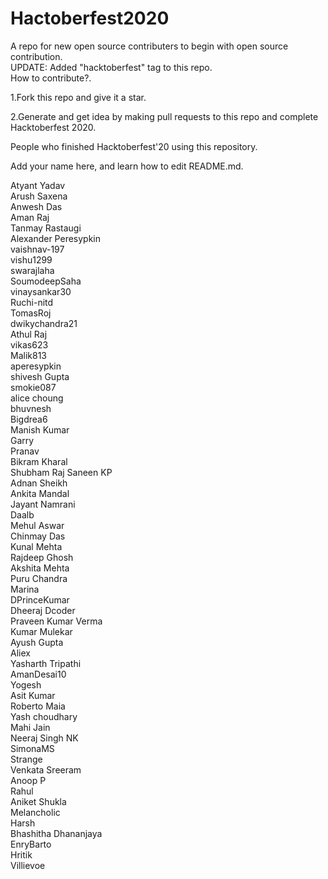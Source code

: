 # Hactoberfest2020

A repo for new open source contributers to begin with open source contribution. <br />
UPDATE: Added "hacktoberfest" tag to this repo.<br />
How to contribute?.<br />

1.Fork this repo and give it a star.<br />

2.Generate and get idea by making pull requests to this repo and complete Hacktoberfest 2020. <br />

People who finished Hacktoberfest'20 using this repository. <br />

Add your name here, and learn how to edit README.md. <br />

Atyant Yadav <br />
Arush Saxena <br />
Anwesh Das <br />
Aman Raj <br />
Tanmay Rastaugi <br />
Alexander Peresypkin <br />
vaishnav-197 <br />
vishu1299 <br />
swarajlaha <br />
SoumodeepSaha <br />
vinaysankar30 <br />
Ruchi-nitd <br />
TomasRoj <br />
dwikychandra21 <br />
Athul Raj <br />
vikas623 <br />
Malik813 <br />
aperesypkin <br />
shivesh Gupta <br/>
smokie087<br />
alice choung <br />
bhuvnesh <br />
Bigdrea6 <br />
Manish Kumar <br/>
Garry  <br/>
Pranav  <br/>
Bikram Kharal  <br/>
Shubham Raj
Saneen KP <br />
Adnan Sheikh <br />
Ankita Mandal <br />
Jayant Namrani <br/>
Daalb <br/>
Mehul Aswar<br/>
Chinmay Das<br/>
Kunal Mehta<br/>
Rajdeep Ghosh <br/>
Akshita Mehta<br/>
Puru Chandra<br/>
Marina<br/>
DPrinceKumar<br/>
Dheeraj Dcoder<br/>
Praveen Kumar Verma<br/>
Kumar Mulekar<br/>
Ayush Gupta<br/>
Aliex<br/>
Yasharth Tripathi<br/>
AmanDesai10<br/>
Yogesh<br/>
Asit Kumar</br>
Roberto Maia<br/>
Yash choudhary<br/>
Mahi Jain <br/>
Neeraj Singh NK <br/>
SimonaMS<br/>
Strange<br/>
Venkata Sreeram <br>
Anoop P<br/>
Rahul <br/>
Aniket Shukla<br/>
Melancholic <br/>
Harsh<br/>
Bhashitha Dhananjaya<br/>
EnryBarto <br/>
Hritik<br/>
Villievoe<br/>
